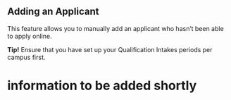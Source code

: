 ## **Adding an Applicant**

This feature allows you to manually add an applicant who hasn’t been able to apply online.

**Tip!** Ensure that you have set up your Qualification Intakes periods per campus first.

# **information to be added shortly**


